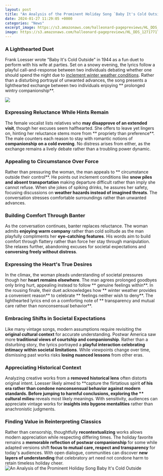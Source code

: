 ```yaml
---
layout: post
title: "An Analysis of the Prominent Holiday Song `Baby It's Cold Outside`"
date: 2024-01-27 11:29:05 +0000
categories: "News"
excerpt_image: https://s3.amazonaws.com/halleonard-pagepreviews/HL_DDS_1271771T22ssn4Qx7.png
image: https://s3.amazonaws.com/halleonard-pagepreviews/HL_DDS_1271771T22ssn4Qx7.png
---
```


### A Lighthearted Duet 
Frank Loesser wrote "Baby It's Cold Outside" in 1944 as a fun duet to perform with his wife at parties. Set on a snowy evening, the lyrics follow a playful call-and-response between two individuals debating whether one should spend the night due to [inclement winter weather conditions](https://store.fi.io.vn/womens-custom-proud-football-grandma-number-28-personalized-women-v-neck-t-shirt/women&). Rather than a disturbing portrayal of unwanted advances, the song presents a lighthearted exchange between two individuals enjoying ** prolonged wintry companionship**.

![](https://www.traditionalmusic.co.uk/willie-nelson/png/baby-it's-cold-outside.png)
### Expressing Reluctance While Hints Remain 
The female vocalist lists relatives who **may disapprove of an extended visit**, though her excuses seem halfhearted. She offers to leave yet lingers on, hinting her reluctance stems more from ** propriety than preference**. The male counters each reason to stay with romantic notions of **companionship on a cold evening**. No distress arises from either, as the exchange remains a lively debate rather than a troubling power dynamic. 
### Appealing to Circumstance Over Force
Rather than pressuring the woman, the man appeals to ** circumstance outside their control**. He points out inclement conditions like **snow piles and absent transportation** making departure difficult rather than imply she cannot refuse. When she jokes of spiking drinks, he assures her safety, focusing discussions on **weather hazards instead of imagined threats**. The conversation stresses comfortable surroundings rather than unwanted advances.
### Building Comfort Through Banter  
As the conversation continues, banter replaces reluctance. The woman admits **enjoying warm company** rather than cold solitude as the man playfully compliments her **eye-catching features**. His words aim to build comfort through flattery rather than force her stay through manipulation. She relaxes further, abandoning excuses for societal expectations and **conversing freely without distress**.
### Expressing the Heart's True Desires
In the climax, the woman pleads understanding of societal pressures though her **heart remains elsewhere**. The man agrees prolonged goodbyes only bring hurt, appealing instead to follow ** genuine feelings within**. In the rousing finale, their duet acknowledges how ** winter weather provides a convenient reason** to celebrate ** feelings neither wish to deny**. The lighthearted lyrics end on a comforting note of ** transparency and mutual care rather than nonconsensual behavior**.  
### Embracing Shifts in Societal Expectations
Like many vintage songs, modern assumptions require revisiting the **original cultural context** for accurate understanding. Postwar America saw more **traditional views of courtship and companionship**. Rather than a disturbing story, the lyrics portrayed a **playful interaction celebrating intimacy within societal limitations**. While viewpoints change over time, dismissing past works risks **losing nuanced lessons** from other eras. 
### Appreciating Historical Context  
Analyzing creative works from a **removed historical lens** often distorts original intent. Loesser likely aimed to **capture the flirtatious spirit **of his era rather than condone nonconsensual behavior against modern standards. Before jumping to harmful conclusions, exploring the ** cultural milieu** reveals most likely meanings. With sensitivity, audiences can appreciate vintage works for **insights into bygone mentalities** rather than anachronistic judgments.
### Finding Value in Reinterpreting Classics 
Rather than censorship, thoughtfully **recontextualizing** works allows modern appreciation while respecting differing times. The holiday favorite remains a **memorable reflection of postwar companionship** for some while adapted versions shift **focus to mutual care, respect and transparency** for today's audiences. With open dialogue, communities can discover **new layers of understanding** that celebratory art need not condone harm to retain timeless holiday cheer.
![An Analysis of the Prominent Holiday Song `Baby It's Cold Outside`](https://s3.amazonaws.com/halleonard-pagepreviews/HL_DDS_1271771T22ssn4Qx7.png)